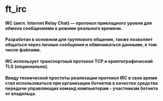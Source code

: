 # ft_irc
#### IRC (англ. Internet Relay Chat) — протокол прикладного уровня для обмена сообщениями в режиме реального времени.

#### Разработан в основном для группового общения, также позволяет общаться через личные сообщения и обмениваться данными, в том числе файлами.

#### IRC использует транспортный протокол TCP и криптографический TLS (опционально).

#### Ввиду технической простоты реализации протокол IRC в свое время стал использоваться при организации ботнетов в качестве средства передачи управляющих команд компьютерам - участникам ботнета от владельца. 
